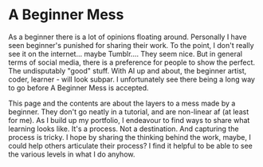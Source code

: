 # A Beginner Mess
As a beginner there is a lot of opinions floating around. Personally I have seen beginner's punished for sharing their work.
To the point, I don't really see it on the internet... maybe Tumblr.... They seem nice.
But in general terms of social media, there is a preference for people to show the perfect. The undisputably "good" stuff. With AI up and about, the beginner artist, coder, learner - will look subpar.
I unfortunately see there being a long way to go before A Beginner Mess is accepted.

This page and the contents are about the layers to a mess made by a beginner. They don't go neatly in a tutorial, and are non-linear af (at least for me).
As I build up my portfolio, I endeavour to find ways to share what learning looks like. It's a process. Not a destination. And capturing the process is tricky. I hope by sharing the thinking behind the work, maybe, I could help others articulate their process?
I find it helpful to be able to see the various levels in what I do anyhow.
